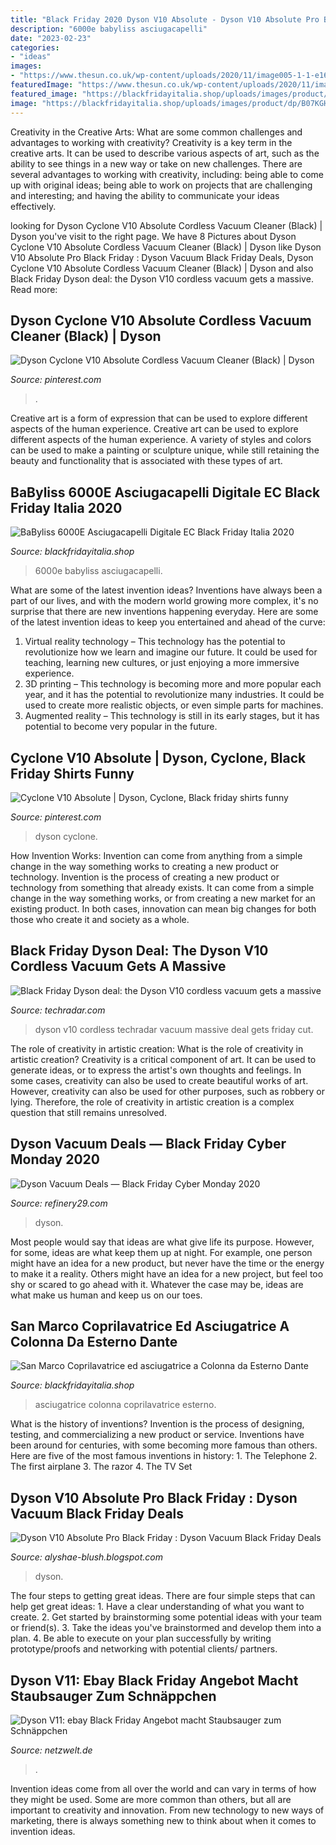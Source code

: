 ```yaml
---
title: "Black Friday 2020 Dyson V10 Absolute - Dyson V10 Absolute Pro Black Friday : Dyson Vacuum Black Friday Deals"
description: "6000e babyliss asciugacapelli"
date: "2023-02-23"
categories:
- "ideas"
images:
- "https://www.thesun.co.uk/wp-content/uploads/2020/11/image005-1-1-e1605691212177.jpg"
featuredImage: "https://www.thesun.co.uk/wp-content/uploads/2020/11/image005-1-1-e1605691212177.jpg"
featured_image: "https://blackfridayitalia.shop/uploads/images/product/dp/B07KGHY3RS20191124102039.jpg"
image: "https://blackfridayitalia.shop/uploads/images/product/dp/B07KGHY3RS20191124102039.jpg"
---
```



Creativity in the Creative Arts: What are some common challenges and advantages to working with creativity?
Creativity is a key term in the creative arts. It can be used to describe various aspects of art, such as the ability to see things in a new way or take on new challenges. There are several advantages to working with creativity, including: being able to come up with original ideas; being able to work on projects that are challenging and interesting; and having the ability to communicate your ideas effectively.

	

		
looking for Dyson Cyclone V10 Absolute Cordless Vacuum Cleaner (Black) | Dyson you've visit to the right page. We have 8 Pictures about Dyson Cyclone V10 Absolute Cordless Vacuum Cleaner (Black) | Dyson like Dyson V10 Absolute Pro Black Friday : Dyson Vacuum Black Friday Deals, Dyson Cyclone V10 Absolute Cordless Vacuum Cleaner (Black) | Dyson and also Black Friday Dyson deal: the Dyson V10 cordless vacuum gets a massive. Read more:
		
    
## Dyson Cyclone V10 Absolute Cordless Vacuum Cleaner (Black) | Dyson

<img loading=lazy src="https://i.pinimg.com/736x/92/a2/a9/92a2a9bbc2084107441da43edc1cfd92.jpg" onerror="this.onerror=null;this.src='https://tse1.mm.bing.net/th?id=OIP.sNQ7mEin2QGI1fIHVjZwxAHaIG&amp;pid=15.1';" alt="Dyson Cyclone V10 Absolute Cordless Vacuum Cleaner (Black) | Dyson">

_Source: pinterest.com_

>. 

	

Creative art is a form of expression that can be used to explore different aspects of the human experience.
Creative art can be used to explore different aspects of the human experience. A variety of styles and colors can be used to make a painting or sculpture unique, while still retaining the beauty and functionality that is associated with these types of art.

    
## BaByliss 6000E Asciugacapelli Digitale EC Black Friday Italia 2020

<img loading=lazy src="http://blackfridayitalia.shop/uploads/images/product/dp/B00X9SQB4E20191117194112.jpg" onerror="this.onerror=null;this.src='https://tse2.mm.bing.net/th?id=OIP.s8zXlpwnvuI4SzI8HXrvFwAAAA&amp;pid=15.1';" alt="BaByliss 6000E Asciugacapelli Digitale EC Black Friday Italia 2020">

_Source: blackfridayitalia.shop_

>6000e babyliss asciugacapelli. 

	

What are some of the latest invention ideas?
Inventions have always been a part of our lives, and with the modern world growing more complex, it's no surprise that there are new inventions happening everyday. Here are some of the latest invention ideas to keep you entertained and ahead of the curve: 
1. Virtual reality technology – This technology has the potential to revolutionize how we learn and imagine our future. It could be used for teaching, learning new cultures, or just enjoying a more immersive experience. 
2. 3D printing – This technology is becoming more and more popular each year, and it has the potential to revolutionize many industries. It could be used to create more realistic objects, or even simple parts for machines. 
3. Augmented reality – This technology is still in its early stages, but it has potential to become very popular in the future.

    
## Cyclone V10 Absolute | Dyson, Cyclone, Black Friday Shirts Funny

<img loading=lazy src="https://i.pinimg.com/474x/40/59/02/4059028ba48b19d85ee3979cc68b6d68.jpg" onerror="this.onerror=null;this.src='https://tse3.mm.bing.net/th?id=OIP.jkxVTCyLUv4VMz-X0hRlFAAAAA&amp;pid=15.1';" alt="Cyclone V10 Absolute | Dyson, Cyclone, Black friday shirts funny">

_Source: pinterest.com_

>dyson cyclone. 

	

How Invention Works: Invention can come from anything from a simple change in the way something works to creating a new product or technology.
Invention is the process of creating a new product or technology from something that already exists. It can come from a simple change in the way something works, or from creating a new market for an existing product. In both cases, innovation can mean big changes for both those who create it and society as a whole.

    
## Black Friday Dyson Deal: The Dyson V10 Cordless Vacuum Gets A Massive

<img loading=lazy src="https://cdn.mos.cms.futurecdn.net/FFyopLuhQipcTTcF5ti56H-320-80.jpg" onerror="this.onerror=null;this.src='https://tse2.mm.bing.net/th?id=OIP.4UI4dDb3CxC8Iye37t33kAAAAA&amp;pid=15.1';" alt="Black Friday Dyson deal: the Dyson V10 cordless vacuum gets a massive">

_Source: techradar.com_

>dyson v10 cordless techradar vacuum massive deal gets friday cut. 

	

The role of creativity in artistic creation: What is the role of creativity in artistic creation?
Creativity is a critical component of art. It can be used to generate ideas, or to express the artist's own thoughts and feelings. In some cases, creativity can also be used to create beautiful works of art. However, creativity can also be used for other purposes, such as robbery or lying. Therefore, the role of creativity in artistic creation is a complex question that still remains unresolved.

    
## Dyson Vacuum Deals — Black Friday Cyber Monday 2020

<img loading=lazy src="https://www.refinery29.com/images/10173796.jpeg" onerror="this.onerror=null;this.src='https://tse2.mm.bing.net/th?id=OIP.RNRMy5iscc9p68uqvyT5PwHaLH&amp;pid=15.1';" alt="Dyson Vacuum Deals — Black Friday Cyber Monday 2020">

_Source: refinery29.com_

>dyson. 

	

Most people would say that ideas are what give life its purpose. However, for some, ideas are what keep them up at night. For example, one person might have an idea for a new product, but never have the time or the energy to make it a reality. Others might have an idea for a new project, but feel too shy or scared to go ahead with it. Whatever the case may be, ideas are what make us human and keep us on our toes.

    
## San Marco Coprilavatrice Ed Asciugatrice A Colonna Da Esterno Dante

<img loading=lazy src="https://blackfridayitalia.shop/uploads/images/product/dp/B07KGHY3RS20191124102039.jpg" onerror="this.onerror=null;this.src='https://tse4.mm.bing.net/th?id=OIP.HczI06uAuyqen_8kF096wAAAAA&amp;pid=15.1';" alt="San Marco Coprilavatrice ed asciugatrice a Colonna da Esterno Dante">

_Source: blackfridayitalia.shop_

>asciugatrice colonna coprilavatrice esterno. 

	

What is the history of inventions?
Invention is the process of designing, testing, and commercializing a new product or service. Inventions have been around for centuries, with some becoming more famous than others. Here are five of the most famous inventions in history: 1. The Telephone 2. The first airplane 3. The razor 4. The TV Set 
    
## Dyson V10 Absolute Pro Black Friday : Dyson Vacuum Black Friday Deals

<img loading=lazy src="https://www.thesun.co.uk/wp-content/uploads/2020/11/image005-1-1-e1605691212177.jpg" onerror="this.onerror=null;this.src='https://tse4.mm.bing.net/th?id=OIP.HTVqmT5UC-LhcfF-92C9KAHaFy&amp;pid=15.1';" alt="Dyson V10 Absolute Pro Black Friday : Dyson Vacuum Black Friday Deals">

_Source: alyshae-blush.blogspot.com_

>dyson. 

	

The four steps to getting great ideas.
There are four simple steps that can help get great ideas: 1. Have a clear understanding of what you want to create.
2. Get started by brainstorming some potential ideas with your team or friend(s).
3. Take the ideas you've brainstormed and develop them into a plan. 
4. Be able to execute on your plan successfully by writing prototype/proofs and networking with potential clients/ partners.

    
## Dyson V11: Ebay Black Friday Angebot Macht Staubsauger Zum Schnäppchen

<img loading=lazy src="https://img.netzwelt.de/dw1200_dh900_sw0_sh0_sx0_sy0_sr4x3_nu0/picture/original/2020/11/dyson-v11-absolute-291832.jpeg" onerror="this.onerror=null;this.src='https://tse4.mm.bing.net/th?id=OIP.nKZju44ldrG5BnQpfqGHPQHaFj&amp;pid=15.1';" alt="Dyson V11: ebay Black Friday Angebot macht Staubsauger zum Schnäppchen">

_Source: netzwelt.de_

>. 

	

Invention ideas come from all over the world and can vary in terms of how they might be used. Some are more common than others, but all are important to creativity and innovation. From new technology to new ways of marketing, there is always something new to think about when it comes to invention ideas.

